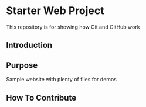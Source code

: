 # Starter Web Project

This repository is for showing how Git and GitHub work
## Introduction


## Purpose

Sample website with plenty of files for demos

## How To  Contribute